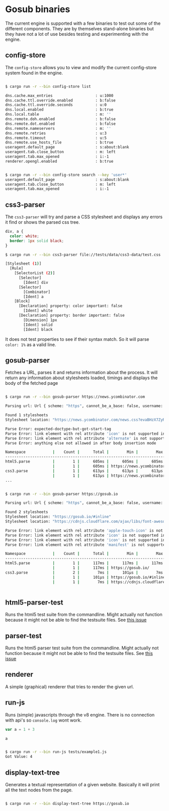 # Gosub binaries

The current engine is supported with a few binaries to test out some of the different components. They are by themselves 
stand-alone binaries but they have not a lot of use besides testing and experimenting with the engine.


## config-store

The `config-store` allows you to view and modify the current config-store system found in the engine.

```bash

$ cargo run -r --bin config-store list

dns.cache.max_entries                   : u:1000
dns.cache.ttl.override.enabled          : b:false
dns.cache.ttl.override.seconds          : u:0
dns.local.enabled                       : b:true
dns.local.table                         : m: ''
dns.remote.doh.enabled                  : b:false
dns.remote.dot.enabled                  : b:false
dns.remote.nameservers                  : m: ''
dns.remote.retries                      : u:3
dns.remote.timeout                      : u:5
dns.remote.use_hosts_file               : b:true
useragent.default_page                  : s:about:blank
useragent.tab.close_button              : m: left
useragent.tab.max_opened                : i:-1
renderer.opengl.enabled                 : b:true


$ cargo run -r --bin config-store search --key 'user*'
useragent.default_page                  : s:about:blank
useragent.tab.close_button              : m: left
useragent.tab.max_opened                : i:-1

```


## css3-parser

The `css3-parser` will try and parse a CSS stylesheet and displays any errors it find or shows the parsed css tree.

```css 
div, a {
  color: white;
  border: 1px solid black;
}
```

```bash
$ cargo run -r --bin css3-parser file://tests/data/css3-data/test.css

[Stylesheet (1)]
  [Rule]
    [SelectorList (2)]
      [Selector]
        [Ident] div
      [Selector]
        [Combinator]
        [Ident] a
    [Block]
      [Declaration] property: color important: false
        [Ident] white
      [Declaration] property: border important: false
        [Dimension] 1px
        [Ident] solid
        [Ident] black 
```

It does not test properties to see if their syntax match. So it will parse `color: 1%` as a valid line.


## gosub-parser

Fetches a URL, parses it and returns information about the process. It will return any information about stylesheets loaded, timings and displays the 
body of the fetched page

```bash

$ cargo run -r --bin gosub-parser https://news.ycombinator.com

Parsing url: Url { scheme: "https", cannot_be_a_base: false, username: "", password: None, host: Some(Domain("news.ycombinator.com")), port: None, path: "/", query: None, fragment: None }

Found 1 stylesheets
Stylesheet location: "https://news.ycombinator.com/news.css?evaBHzX7ZyR20JbMfele"

Parse Error: expected-doctype-but-got-start-tag
Parse Error: link element with rel attribute 'icon' is not supported in the body
Parse Error: link element with rel attribute 'alternate' is not supported in the body
Parse Error: anything else not allowed in after body insertion mode

Namespace            |    Count |      Total |        Min |        Max |        Avg |        50% |        75% |        95% |        99%
----------------------------------------------------------------------------------------------------------------------------------------
html5.parse          |        1 |      605ms |      605ms |      605ms |      605ms |      605ms |      605ms |      605ms |      605ms
                     |        1 |      605ms | https://news.ycombinator.com/
css3.parse           |        1 |      613µs |      613µs |      613µs |      613µs |      613µs |      613µs |      613µs |      613µs
                     |        1 |      613µs | https://news.ycombinator.com/news.css?evaBHzX7ZyR20JbMfele
...

```


```bash

$ cargo run -r --bin gosub-parser https://gosub.io

Parsing url: Url { scheme: "https", cannot_be_a_base: false, username: "", password: None, host: Some(Domain("gosub.io")), port: None, path: "/", query: None, fragment: None }

Found 2 stylesheets
Stylesheet location: "https://gosub.io/#inline"
Stylesheet location: "https://cdnjs.cloudflare.com/ajax/libs/font-awesome/6.4.2/css/all.min.css"

Parse Error: link element with rel attribute 'apple-touch-icon' is not supported in the body
Parse Error: link element with rel attribute 'icon' is not supported in the body
Parse Error: link element with rel attribute 'icon' is not supported in the body
Parse Error: link element with rel attribute 'manifest' is not supported in the body

Namespace            |    Count |      Total |        Min |        Max |        Avg |        50% |        75% |        95% |        99%
----------------------------------------------------------------------------------------------------------------------------------------
html5.parse          |        1 |      117ms |      117ms |      117ms |      117ms |      117ms |      117ms |      117ms |      117ms
                     |        1 |      117ms | https://gosub.io/
css3.parse           |        2 |        7ms |      101µs |        7ms |        3ms |        7ms |        7ms |        7ms |        7ms
                     |        1 |      101µs | https://gosub.io/#inline
                     |        1 |        7ms | https://cdnjs.cloudflare.com/ajax/libs/font-awesome/6.4.2/css/all.min.css
                     
```


## html5-parser-test

Runs the html5 test suite from the commandline. Might actually not function because it might not be able to find the testsuite files. See [this issue](https://github.com/gosub-io/gosub-engine/issues/521)


## parser-test

Runs the html5 parser test suite from the commandline. Might actually not function because it might not be able to find the testsuite files. See [this issue](https://github.com/gosub-io/gosub-engine/issues/521)


## renderer

A simple (graphical) renderer that tries to render the given url.


## run-js

Runs (simple) javascripts through the v8 engine. There is no connection with api's so `console.log` wont work.

```javascript
var a = 1 + 3

a
```

```bash

$ cargo run -r --bin run-js tests/example1.js
Got Value: 4
```


## display-text-tree

Generates a textual representation of a given website. Basically it will print all the text nodes from the page.

```bash

$ cargo run -r --bin display-text-tree https://gosub.io
```
